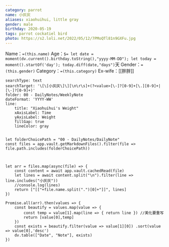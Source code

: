 ```yaml
---
category: parrot
name: 小灰灰
aliases: xiaohuihui, little gray
gender: male
birthday: 2020-05-19
tags: parrot cockatiel bird
photo: https://s2.loli.net/2022/05/12/7PMoQTl81n9GXFu.jpg
---
```


Name：`=(this.name)`
Age：`$= let date = moment(dv.current().birthday.toString(),"yyyy-MM-DD"); let today = moment().startOf('day'); today.diff(date,"days")`天
Gender：`=(this.gender)`
Category：`=(this.category)`
Ex-wife：[[胖胖]]

``` tracker
searchType: text  
searchTarget: '\[\[小灰灰\]\][\n\r\s]+(?<value>[\-]?[0-9]+[\.][0-9]+|[\-]?[0-9]+)'
folder: 00 - DailyNotes/WeeklyNote
dateFormat: 'YYYY-WW'
line:
    title: "Xiaohuihui's Weight"
    xAxisLabel: Time
    yAxisLabel: Weight
    fillGap: true
    lineColor: gray
```

```dataviewjs

let folderChoicePath = "00 - DailyNotes/DailyNote"
const files = app.vault.getMarkdownFiles().filter(file => file.path.includes(folderChoicePath))



let arr = files.map(async(file) => { 
    const content = await app.vault.cachedRead(file) 
    let lines = await content.split("\n").filter(line => line.includes("小灰灰")) 
    //console.log(lines) 
    return ["[["+file.name.split(".")[0]+"]]", lines] 
}) 

Promise.all(arr).then(values => { 
    const beautify = values.map(value => { 
        const temp = value[1].map(line => { return line }) //美化要重写
        return [value[0],temp] 
    }) 
    const exists = beautify.filter(value => value[1][0]) .sort(value => value[0],'desc') 
    dv.table(["Date", "Note"], exists) 
})
```
